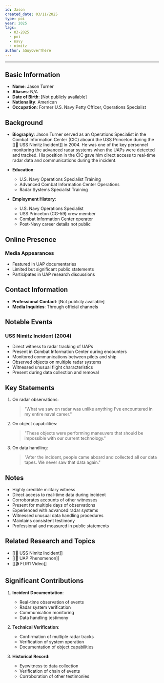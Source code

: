 ```yaml
---
id: Jason
created_date: 03/11/2025
type: poi
year: 2025
tags:
  - 03-2025
  - poi
  - navy
  - nimitz
author: aGuyOverThere
---
```


----

## Basic Information

- **Name**: Jason Turner
- **Aliases**: N/A
- **Date of Birth**: [Not publicly available]
- **Nationality**: American
- **Occupation**: Former U.S. Navy Petty Officer, Operations Specialist

## Background

- **Biography**: Jason Turner served as an Operations Specialist in the Combat Information Center (CIC) aboard the USS Princeton during the [[📜 USS Nimitz Incident]] in 2004. He was one of the key personnel monitoring the advanced radar systems when the UAPs were detected and tracked. His position in the CIC gave him direct access to real-time radar data and communications during the incident.

- **Education**: 
  - U.S. Navy Operations Specialist Training
  - Advanced Combat Information Center Operations
  - Radar Systems Specialist Training

- **Employment History**: 
  - U.S. Navy Operations Specialist
  - USS Princeton (CG-59) crew member
  - Combat Information Center operator
  - Post-Navy career details not public

## Online Presence

### Media Appearances

- Featured in UAP documentaries
- Limited but significant public statements
- Participates in UAP research discussions

## Contact Information

- **Professional Contact**: [Not publicly available]
- **Media Inquiries**: Through official channels

## Notable Events

### USS Nimitz Incident (2004)

- Direct witness to radar tracking of UAPs
- Present in Combat Information Center during encounters
- Monitored communications between pilots and ship
- Observed objects on multiple radar systems
- Witnessed unusual flight characteristics
- Present during data collection and removal

## Key Statements

1. On radar observations:
   > "What we saw on radar was unlike anything I've encountered in my entire naval career."

2. On object capabilities:
   > "These objects were performing maneuvers that should be impossible with our current technology."

3. On data handling:
   > "After the incident, people came aboard and collected all our data tapes. We never saw that data again."

## Notes

- Highly credible military witness
- Direct access to real-time data during incident
- Corroborates accounts of other witnesses
- Present for multiple days of observations
- Experienced with advanced radar systems
- Witnessed unusual data handling procedures
- Maintains consistent testimony
- Professional and measured in public statements

## Related Research and Topics

- [[📜 USS Nimitz Incident]]
- [[🔭 UAP Phenomenon]]
- [[🎬 FLIR1 Video]]

## Significant Contributions

1. **Incident Documentation**:
   - Real-time observation of events
   - Radar system verification
   - Communication monitoring
   - Data handling testimony

2. **Technical Verification**:
   - Confirmation of multiple radar tracks
   - Verification of system operation
   - Documentation of object capabilities

3. **Historical Record**:
   - Eyewitness to data collection
   - Verification of chain of events
   - Corroboration of other testimonies 